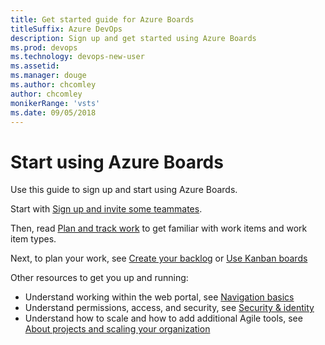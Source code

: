 ```yaml
---
title: Get started guide for Azure Boards 
titleSuffix: Azure DevOps 
description: Sign up and get started using Azure Boards 
ms.prod: devops
ms.technology: devops-new-user
ms.assetid:  
ms.manager: douge
ms.author: chcomley
author: chcomley
monikerRange: 'vsts'
ms.date: 09/05/2018
---
```



# Start using Azure Boards  

Use this guide to sign up and start using Azure Boards. 

Start with [Sign up and invite some teammates](sign-up-invite-teammates.md).

Then, read [Plan and track work](plan-track-work.md) to get familiar with work items and work item types.

Next, to plan your work, see [Create your backlog](../backlogs/create-your-backlog.md?toc=/vsts/boards/get-started/toc.json&bc=/vsts/boards/get-started/breadcrumb/toc.json ) or [Use Kanban boards](../boards/kanban-quickstart.md?toc=/vsts/boards/get-started/toc.json&bc=/vsts/boards/get-started/breadcrumb/toc.json )

Other resources to get you up and running: 

- Understand working within the web portal, see [Navigation basics](../../project/navigation/index.md)  
- Understand permissions, access, and security, see [Security & identity](../../organizations/security/index.md)  
- Understand how to scale and how to add additional Agile tools, see [About projects and scaling your organization](../../organizations/projects/about-projects.md)  





